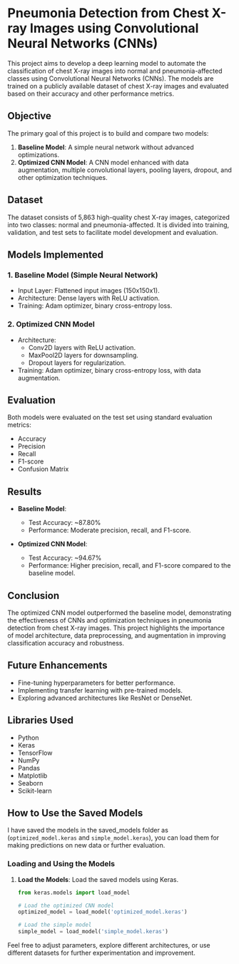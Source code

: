 # Pneumonia Detection from Chest X-ray Images using Convolutional Neural Networks (CNNs)

This project aims to develop a deep learning model to automate the classification of chest X-ray images into normal and pneumonia-affected classes using Convolutional Neural Networks (CNNs). The models are trained on a publicly available dataset of chest X-ray images and evaluated based on their accuracy and other performance metrics.

## Objective

The primary goal of this project is to build and compare two models:
1. **Baseline Model**: A simple neural network without advanced optimizations.
2. **Optimized CNN Model**: A CNN model enhanced with data augmentation, multiple convolutional layers, pooling layers, dropout, and other optimization techniques.

## Dataset

The dataset consists of 5,863 high-quality chest X-ray images, categorized into two classes: normal and pneumonia-affected. It is divided into training, validation, and test sets to facilitate model development and evaluation.

## Models Implemented

### 1. Baseline Model (Simple Neural Network)
- Input Layer: Flattened input images (150x150x1).
- Architecture: Dense layers with ReLU activation.
- Training: Adam optimizer, binary cross-entropy loss.

### 2. Optimized CNN Model
- Architecture:
  - Conv2D layers with ReLU activation.
  - MaxPool2D layers for downsampling.
  - Dropout layers for regularization.
- Training: Adam optimizer, binary cross-entropy loss, with data augmentation.

## Evaluation

Both models were evaluated on the test set using standard evaluation metrics:

- Accuracy
- Precision
- Recall
- F1-score
- Confusion Matrix

## Results

- **Baseline Model**:
  - Test Accuracy: ~87.80%
  - Performance: Moderate precision, recall, and F1-score.
  
- **Optimized CNN Model**:
  - Test Accuracy: ~94.67%
  - Performance: Higher precision, recall, and F1-score compared to the baseline model.

## Conclusion

The optimized CNN model outperformed the baseline model, demonstrating the effectiveness of CNNs and optimization techniques in pneumonia detection from chest X-ray images. This project highlights the importance of model architecture, data preprocessing, and augmentation in improving classification accuracy and robustness.

## Future Enhancements

- Fine-tuning hyperparameters for better performance.
- Implementing transfer learning with pre-trained models.
- Exploring advanced architectures like ResNet or DenseNet.

## Libraries Used

- Python
- Keras
- TensorFlow
- NumPy
- Pandas
- Matplotlib
- Seaborn
- Scikit-learn

## How to Use the Saved Models

I have saved the models in the saved_models folder as  (`optimized_model.keras` and `simple_model.keras`), you can load them for making predictions on new data or further evaluation.

### Loading and Using the Models

1. **Load the Models**: Load the saved models using Keras.

   ```python
   from keras.models import load_model

   # Load the optimized CNN model
   optimized_model = load_model('optimized_model.keras')

   # Load the simple model
   simple_model = load_model('simple_model.keras')

Feel free to adjust parameters, explore different architectures, or use different datasets for further experimentation and improvement.
